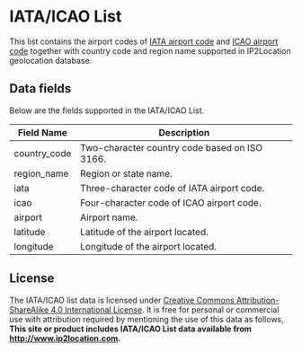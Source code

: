 # IATA/ICAO List
This list contains the airport codes of [IATA airport code](https://en.wikipedia.org/wiki/International_Air_Transport_Association_airport_code) and [ICAO airport code](https://en.wikipedia.org/wiki/International_Civil_Aviation_Organization_airport_code) together with country code and region name supported in IP2Location geolocation database.

## Data fields
Below are the fields supported in the IATA/ICAO List.

|Field Name|Description|
|---|---|
|country_code|Two-character country code based on ISO 3166.|
|region_name|Region or state name.|
|iata|Three-character code of IATA airport code.|
|icao|Four-character code of ICAO airport code.|
|airport|Airport name.|
|latitude|Latitude of the airport located.|
|longitude|Longitude of the airport located.|


## License
The IATA/ICAO list data is licensed under [Creative Commons Attribution-ShareAlike 4.0 International License](https://creativecommons.org/licenses/by-sa/4.0/). It is free for personal or commercial use with attribution required by mentioning the use of this data as follows,
**This site or product includes IATA/ICAO List data available from <a href="https://www.ip2location.com">http://www.ip2location.com</a>.**
